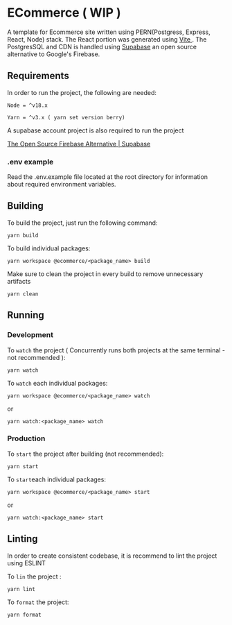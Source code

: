 # ECommerce ( WIP )

A template for Ecommerce site written using PERN(Postgress, Express, React, Node) stack. The React portion was generated using [Vite ](https://vitejs.dev/). The PostgresSQL and CDN is handled using [Supabase](https://supabase.com/) an open source alternative to Google's Firebase.

## Requirements

In order to run the project, the following are needed:

```
Node = ^v18.x

Yarn = ^v3.x ( yarn set version berry)

```

A supabase account project is also required to run the project

[The Open Source Firebase Alternative | Supabase](https://supabase.com/)

### .env example

Read the .env.example file located at the root directory for information about required environment variables.

## Building

To build the project, just run the following command:

`yarn build`

To build individual packages:

`yarn workspace @ecommerce/<package_name> build`

Make sure to clean the project in every build to remove unnecessary artifacts

`yarn clean`

## Running

### Development

To `watch` the project ( Concurrently runs both projects at the same terminal - not recommended ):

`yarn watch`

To `watch` each individual packages:

`yarn workspace @ecommerce/<package_name> watch`

or

`yarn watch:<package_name> watch`

### Production

To `start` the project after building (not recommended):

`yarn start`

To `start`each individual packages:

`yarn workspace @ecommerce/<package_name> start`

or

`yarn watch:<package_name> start`

## Linting

In order to create consistent codebase, it is recommend to lint the project using ESLINT

To `lin` the project :

`yarn lint`

To `format` the project:

`yarn format`
